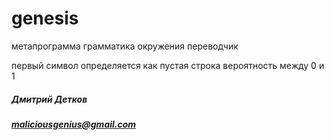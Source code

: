# genesis

метапрограмма
грамматика окружения
переводчик

первый символ определяется как пустая строка
вероятность между 0 и 1

##### Дмитрий Детков
##### maliciousgenius@gmail.com
